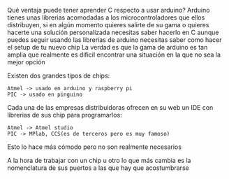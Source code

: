 Qué ventaja puede tener aprender C respecto a usar arduino?
Arduino tienes unas librerias acomodadas a los microcontroladores que ellos distribuyen, si en algún momento quieres salirte de su gama o quieres hacerte una solución personalizada necesitas saber hacerlo en C
aunque puedes seguir usando las librerias de arduino necesitas saber como hacer el setup de tu nuevo chip
La verdad es que la gama de arduino es tan amplia que realmente es dificil encontrar una situación en la que no sea la mejor opción

Existen dos grandes tipos de chips:
	
	Atmel -> usado en arduino y raspberry pi
	PIC -> usado en pinguino 

Cada una de las empresas distribuidoras ofrecen en su web un IDE con librerias de sus chip para programarlos:

	Atmel -> Atmel studio
	PIC -> MPlab, CCS(es de terceros pero es muy famoso)

Esto lo hace más cómodo pero no son realmente necesarios

A la hora de trabajar con un chip u otro lo que más cambia es la nomenclatura de sus puertos a las que hay que acostumbrarse